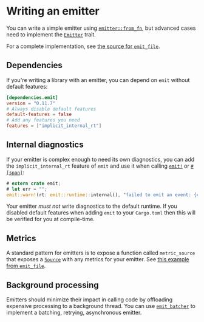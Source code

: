 # Writing an emitter

You can write a simple emitter using [`emitter::from_fn`](https://docs.rs/emit/0.11.7/emit/emitter/fn.from_fn.html), but advanced cases need to implement the [`Emitter`](https://docs.rs/emit/0.11.7/emit/trait.Emitter.html) trait.

For a complete implementation, see [the source for `emit_file`](https://github.com/emit-rs/emit/blob/main/emitter/file/src/lib.rs).

## Dependencies

If you're writing a library with an emitter, you can depend on `emit` without default features:

```toml
[dependencies.emit]
version = "0.11.7"
# Always disable default features
default-features = false
# Add any features you need
features = ["implicit_internal_rt"]
```

## Internal diagnostics

If your emitter is complex enough to need its own diagnostics, you can add the `implicit_internal_rt` feature of `emit` and use it when calling [`emit!`](https://docs.rs/emit/0.11.7/emit/macro.emit.html) or [`#[span]`](https://docs.rs/emit/0.11.7/emit/attr.span.html):

```rust
# extern crate emit;
# let err = "";
emit::warn!(rt: emit::runtime::internal(), "failed to emit an event: {err}");
```

Your emitter _must not_ write diagnostics to the default runtime. If you disabled default features when adding `emit` to your `Cargo.toml` then this will be verified for you at compile-time.

## Metrics

A standard pattern for emitters is to expose a function called `metric_source` that exposes a [`Source`](https://docs.rs/emit/0.11.7/emit/metric/source/trait.Source.html) with any metrics for your emitter. See [this example from `emit_file`](https://docs.rs/emit_file/0.11.7/emit_file/struct.FileSet.html#method.metric_source).

## Background processing

Emitters should minimize their impact in calling code by offloading expensive processing to a background thread. You can use [`emit_batcher`](https://docs.rs/emit_batcher/0.11.7/emit_batcher/index.html) to implement a batching, retrying, asynchronous emitter.
